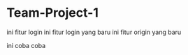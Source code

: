 # Team-Project-1

ini fitur login
ini fitur login yang baru
ini fitur origin yang baru

ini coba coba
